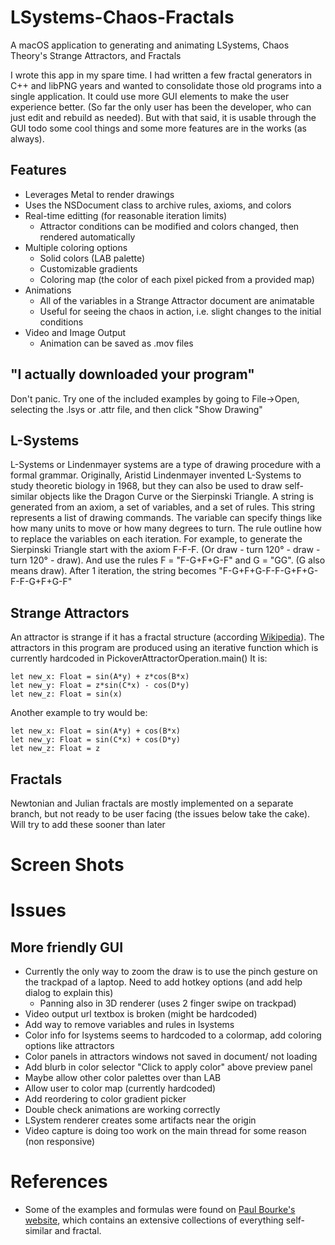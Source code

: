# LSystems-Chaos-Fractals
A macOS application to generating and animating LSystems, Chaos Theory's Strange Attractors, and Fractals

I wrote this app in my spare time.  I had written a few fractal generators in C++ and libPNG years and wanted to consolidate those old programs into a single application. It could use more GUI elements to make the user experience better. (So far the only user has been the developer, who can just edit and rebuild as needed).  But with that said, it is usable through the GUI todo some cool things and some more features are in the works (as always).

## Features
* Leverages Metal to render drawings
* Uses the NSDocument class to archive rules, axioms, and colors
* Real-time editting (for reasonable iteration limits)
  * Attractor conditions can be modified and colors changed, then rendered automatically   
* Multiple coloring options
  * Solid colors (LAB palette)
  * Customizable gradients
  * Coloring map (the color of each pixel picked from a provided map)
* Animations
  * All of the variables in a Strange Attractor document are animatable
  * Useful for seeing the chaos in action, i.e. slight changes to the initial conditions
* Video and Image Output
  * Animation can be saved as .mov files   

## "I actually downloaded your program"
Don't panic.  Try one of the included examples by going to File->Open, selecting the .lsys or .attr file, and then click "Show Drawing"   

## L-Systems
L-Systems or Lindenmayer systems are a type of drawing procedure with a formal grammar.  Originally, Aristid Lindenmayer invented L-Systems to study theoretic biology in 1968, but they can also be used to draw self-similar objects like the Dragon Curve or the Sierpinski Triangle.
A string is generated from an axiom, a set of variables, and a set of rules.  This string represents a list of drawing commands.  The variable can specify things like how many units to move or how many degrees to turn.  The rule outline how to replace the variables on each iteration.
For example, to generate the Sierpinski Triangle start with the axiom F-F-F. (Or draw - turn 120° - draw - turn 120° - draw). And use the rules F = "F-G+F+G-F" and G = "GG". (G also means draw). After 1 iteration, the string becomes "F-G+F+G-F-F-G+F+G-F-F-G+F+G-F"

## Strange Attractors
An attractor is strange if it has a fractal structure (according [Wikipedia](https://en.wikipedia.org/wiki/Attractor#Strange_attractor)).  The attractors in this program are produced using an iterative function which is currently hardcoded in PickoverAttractorOperation.main()
It is:
```
let new_x: Float = sin(A*y) + z*cos(B*x)
let new_y: Float = z*sin(C*x) - cos(D*y)
let new_z: Float = sin(x)
```
Another example to try would be:
```
let new_x: Float = sin(A*y) + cos(B*x)
let new_y: Float = sin(C*x) + cos(D*y)
let new_z: Float = z
```

## Fractals
Newtonian and Julian fractals are mostly implemented on a separate branch, but not ready to be user facing (the issues below take the cake).  Will try to add these sooner than later

# Screen Shots

# Issues
## More friendly GUI
+ Currently the only way to zoom the draw is to use the pinch gesture on the trackpad of a laptop.  Need to add hotkey options (and add help dialog to explain this)
  + Panning also in 3D renderer (uses 2 finger swipe on trackpad) 
+ Video output url textbox is broken (might be hardcoded)
+ Add way to remove variables and rules in lsystems
+ Color info for lsystems seems to hardcoded to a colormap, add coloring options like attractors
+ Color panels in attractors windows not saved in document/ not loading
+ Add blurb in color selector "Click to apply color" above preview panel
+ Maybe allow other color palettes over than LAB
+ Allow user to color map (currently hardcoded)
+ Add reordering to color gradient picker
+ Double check animations are working correctly
+ LSystem renderer creates some artifacts near the origin
+ Video capture is doing too work on the main thread for some reason (non responsive)


# References
* Some of the examples and formulas were found on [Paul Bourke's website](https://paulbourke.net/fractals/), which contains an extensive collections of everything self-similar and fractal.
